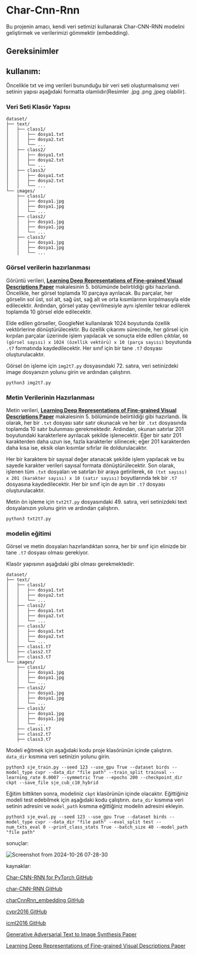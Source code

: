 # Char-Cnn-Rnn

Bu projenin amacı, kendi veri setimizi kullanarak Char-CNN-RNN modelini geliştirmek ve verilerimizi gömmektir (embedding).

## Gereksinimler



## kullanım:

Öncelikle txt ve img verileri bununduğu bir veri seti oluşturmalısınız veri setinin yapısı aşağıdaki formatta olamlıdır(Resimler .jpg .png ,jpeg olabilir).

### Veri Seti Klasör Yapısı

```
dataset/
├── text/
│   ├── class1/
│   │   ├── dosya1.txt
│   │   ├── dosya2.txt
│   │   └── ...
│   ├── class2/
│   │   ├── dosya1.txt
│   │   ├── dosya2.txt
│   │   └── ...
│   ├── class3/
│   │   ├── dosya1.txt
│   │   ├── dosya2.txt
│   │   └── ...
└── images/
    ├── class1/
    │   ├── dosya1.jpg
    │   ├── dosya1.jpg
    │   └── ...
    ├── class2/
    │   ├── dosya1.jpg
    │   ├── dosya1.jpg
    │   └── ...
    ├── class3/
    │   ├── dosya1.jpg
    │   ├── dosya1.jpg
    │   └── ...
```

### Görsel verilerin hazırlanması

Görüntü verileri, **[Learning Deep Representations of Fine-grained Visual Descriptions Paper](https://arxiv.org/pdf/1605.05395)** makalesinin 5. bölümünde belirtildiği gibi hazırlandı. Öncelikle, her görsel toplamda 10 parçaya ayrılacak. Bu parçalar, her görselin sol üst, sol alt, sağ üst, sağ alt ve orta kısımlarının kırpılmasıyla elde edilecektir. Ardından, görsel yatay çevrilmesiyle aynı işlemler tekrar edilerek toplamda 10 görsel elde edilecektir.

Elde edilen görseller, GoogleNet kullanılarak 1024 boyutunda özellik vektörlerine dönüştürülecektir. Bu özellik çıkarımı sürecinde, her görsel için kırpılan parçalar üzerinde işlem yapılacak ve sonuçta elde edilen çıktılar, `60 (görsel sayısı) x 1024 (özellik vektörü) x 10 (parça sayısı)` boyutunda `.t7` formatında kaydedilecektir. Her sınıf için bir tane `.t7` dosyası oluşturulacaktır.

Görsel ön işleme için `img2t7.py` dosyasındaki 72. satıra, veri setinizdeki image dosyanızın yolunu girin ve ardından çalıştırın.

```
python3 img2t7.py
```


### Metin Verilerinin Hazırlanması

Metin verileri, **[Learning Deep Representations of Fine-grained Visual Descriptions Paper](https://arxiv.org/pdf/1605.05395)** makalesinin 5. bölümünde belirtildiği gibi hazırlandı. İlk olarak, her bir `.txt` dosyası satır satır okunacak ve her bir `.txt` dosyasında toplamda 10 satır bulunması gerekmektedir. Ardından, okunan satırlar 201 boyutundaki karakterlere ayrılacak şekilde işlenecektir. Eğer bir satır 201 karakterden daha uzun ise, fazla karakterler silinecek; eğer 201 karakterden daha kısa ise, eksik olan kısımlar sıfırlar ile doldurulacaktır.

Her bir karaktere bir sayısal değer atanacak şekilde işlem yapılacak ve bu sayede karakter verileri sayısal formata dönüştürülecektir. Son olarak, işlenen tüm `.txt` dosyaları ve satırları bir araya getirilerek, `60 (txt sayısı) x 201 (karakter sayısı) x 10 (satır sayısı)` boyutlarında tek bir `.t7` dosyasına kaydedilecektir. Her bir sınıf için de ayrı bir `.t7` dosyası oluşturulacaktır.

Metin ön işleme için `txt2t7.py` dosyasındaki 49. satıra, veri setinizdeki text dosyalanızın yolunu girin ve ardından çalıştırın.

```
python3 txt2t7.py
```

### modelin eğitimi

Görsel ve metin dosyaları hazırlandıktan sonra, her bir sınıf için elinizde bir tane `.t7` dosyası olması gerekiyor.

Klasör yapısının aşağıdaki gibi olması gerekmektedir:

```
dataset/
├── text/
│   ├── class1/
│   │   ├── dosya1.txt
│   │   ├── dosya2.txt
│   │   └── ...
│   ├── class2/
│   │   ├── dosya1.txt
│   │   ├── dosya2.txt
│   │   └── ...
│   ├── class3/
│   │   ├── dosya1.txt
│   │   ├── dosya2.txt
│   │   └── ...
│   ├── class1.t7
│   ├── class2.t7
│   ├── class3.t7
└── images/
    ├── class1/
    │   ├── dosya1.jpg
    │   ├── dosya1.jpg
    │   └── ...
    ├── class2/
    │   ├── dosya1.jpg
    │   ├── dosya1.jpg
    │   └── ...
    ├── class3/
    │   ├── dosya1.jpg
    │   ├── dosya1.jpg
    │   └── ...
    ├── class1.t7
    ├── class2.t7
    ├── class3.t7
```

Modeli eğitmek için aşağıdaki kodu proje klasörünün içinde çalıştırın. `data_dir` kısmına veri setinizin yolunu girin.

```
python3 sje_train.py --seed 123 --use_gpu True --dataset birds --model_type cvpr --data_dir "file path" --train_split trainval --learning_rate 0.0007 --symmetric True --epochs 200 --checkpoint_dir ckpt --save_file sje_cub_c10_hybrid
```

Eğitim bittikten sonra, modeliniz `ckpt` klasörünün içinde olacaktır. Eğittiğiniz modeli test edebilmek için aşağıdaki kodu çalıştırın. `data_dir` kısmına veri setinin adresini ve `model_path` kısmına eğittiğiniz modelin adresini ekleyin.

```
python3 sje_eval.py --seed 123 --use_gpu True --dataset birds --model_type cvpr --data_dir "file path" --eval_split test --num_txts_eval 0 --print_class_stats True --batch_size 40 --model_path "file path"
```


sonuçlar:

![Screenshot from 2024-10-26 07-28-30](https://github.com/user-attachments/assets/202b9301-cbef-4afb-8772-26e1252a59ff)


kaynaklar:

[Char-CNN-RNN for PyTorch GitHub](https://github.com/martinduartemore/char_cnn_rnn_pytorch/tree/master)

[char-CNN-RNN GitHub](https://github.com/1o0ko/char-CNN-RNN)

[charCnnRnn_embedding GitHub](https://github.com/ramidzamzam/charCnnRnn_embedding/tree/main)

[cvpr2016 GitHub](https://github.com/reedscot/cvpr2016)

[icml2016 GitHub](https://github.com/reedscot/icml2016)

[Generative Adversarial Text to Image Synthesis Paper](https://arxiv.org/abs/1605.05396)

[Learning Deep Representations of Fine-grained Visual Descriptions Paper](https://arxiv.org/pdf/1605.05395)

